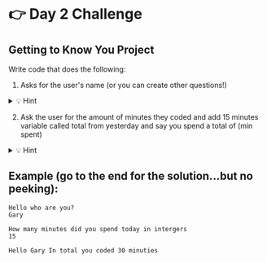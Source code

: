 # 👉 Day 2 Challenge

## Getting to Know You Project

Write code that does the following:
1. Asks for the user's name (or you can create other questions!)
<details> <summary>💡 Hint  </summary>

Remember to import the module and save the string
</details>

2. Ask the user for the amount of minutes they coded and add 15 minutes variable called total from yesterday and say you spend a total of (min spent)
<details> <summary>💡 Hint  </summary>
Remeber to the variable to be a int
</details>



## Example (go to the end for the solution...but no peeking): 
```
Hello who are you?
Gary

How many minutes did you spend today in intergers
15

Hello Gary In total you coded 30 minuties
```

